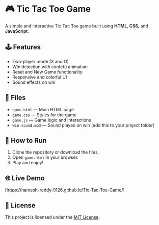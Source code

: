 # 🎮 Tic Tac Toe Game

A simple and interactive Tic Tac Toe game built using **HTML**, **CSS**, and **JavaScript**.

## 🕹️ Features

- Two-player mode (X and O)
- Win detection with confetti animation
- Reset and New Game functionality
- Responsive and colorful UI
- Sound effects on win

## 📁 Files

- `game.html` — Main HTML page
- `game.css` — Styles for the game
- `game.js` — Game logic and interactions
- `win-sound.mp3` — Sound played on win (add this to your project folder)

## 🚀 How to Run

1. Clone the repository or download the files.
2. Open `game.html` in your browser.
3. Play and enjoy!

## 🌐 Live Demo

[https://hareesh-reddy-9126.github.io/Tic-Tac-Toe-Game/]

## 📜 License

This project is licensed under the [MIT License](LICENSE).
